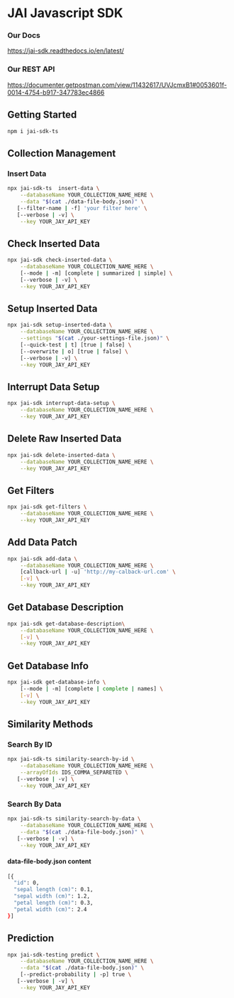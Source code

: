 
# JAI Javascript SDK

### Our Docs
https://jai-sdk.readthedocs.io/en/latest/

### Our REST API
https://documenter.getpostman.com/view/11432617/UVJcmxB1#0053601f-0014-4754-b917-347783ec4866

## Getting Started

```bash
npm i jai-sdk-ts
```

## Collection Management

### Insert Data

```bash
npx jai-sdk-ts  insert-data \
    --databaseName YOUR_COLLECTION_NAME_HERE \
    --data "$(cat ./data-file-body.json)" \
   [--filter-name | -f] 'your filter here' \
   [--verbose | -v] \
    --key YOUR_JAY_API_KEY 
```

## Check Inserted Data

```bash
npx jai-sdk check-inserted-data \
    --databaseName YOUR_COLLECTION_NAME_HERE \
    [--mode | -m] [complete | summarized | simple] \
    [--verbose | -v] \
    --key YOUR_JAY_API_KEY
```

## Setup Inserted Data

```bash
npx jai-sdk setup-inserted-data \
    --databaseName YOUR_COLLECTION_NAME_HERE \
    --settings "$(cat ./your-settings-file.json)" \
    [--quick-test | t] [true | false] \
    [--overwrite | o] [true | false] \
    [--verbose | -v] \
    --key YOUR_JAY_API_KEY
```

## Interrupt Data Setup

```bash
npx jai-sdk interrupt-data-setup \
    --databaseName YOUR_COLLECTION_NAME_HERE \
    --key YOUR_JAY_API_KEY
```

## Delete Raw Inserted Data

```bash
npx jai-sdk delete-inserted-data \
    --databaseName YOUR_COLLECTION_NAME_HERE \
    --key YOUR_JAY_API_KEY
```

## Get Filters

```bash
npx jai-sdk get-filters \
    --databaseName YOUR_COLLECTION_NAME_HERE \
    --key YOUR_JAY_API_KEY
```

## Add Data Patch

```bash
npx jai-sdk add-data \
    --databaseName YOUR_COLLECTION_NAME_HERE \
    [callback-url | -u] 'http://my-calback-url.com' \
    [-v] \
    --key YOUR_JAY_API_KEY
```

## Get Database Description

```bash
npx jai-sdk get-database-description\
    --databaseName YOUR_COLLECTION_NAME_HERE \
    [-v] \
    --key YOUR_JAY_API_KEY
```

## Get Database Info

```bash
npx jai-sdk get-database-info \
    [--mode | -m] [complete | complete | names] \
    [-v] \
    --key YOUR_JAY_API_KEY
```

## Similarity Methods

### Search By ID

```bash
npx jai-sdk-ts similarity-search-by-id \
    --databaseName YOUR_COLLECTION_NAME_HERE \
    --arrayOfIds IDS_COMMA_SEPARETED \
   [--verbose | -v] \
    --key YOUR_JAY_API_KEY
```

### Search By Data

```bash
npx jai-sdk-ts similarity-search-by-data \
    --databaseName YOUR_COLLECTION_NAME_HERE \
    --data "$(cat ./data-file-body.json)" \
   [--verbose | -v] \
    --key YOUR_JAY_API_KEY
```

#### data-file-body.json content

```bash
[{
  "id": 0,
  "sepal length (cm)": 0.1,
  "sepal width (cm)": 1.2,
  "petal length (cm)": 0.3,
  "petal width (cm)": 2.4
}]
```

## Prediction

```bash
npx jai-sdk-testing predict \
    --databaseName YOUR_COLLECTION_NAME_HERE \
    --data "$(cat ./data-file-body.json)" \
    [--predict-probability | -p] true \
   [--verbose | -v] \
    --key YOUR_JAY_API_KEY
```
